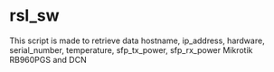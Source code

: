 # rsl_sw

This script is made to retrieve data hostname, ip_address, hardware, serial_number, temperature, sfp_tx_power, sfp_rx_power Mikrotik RB960PGS and DCN
